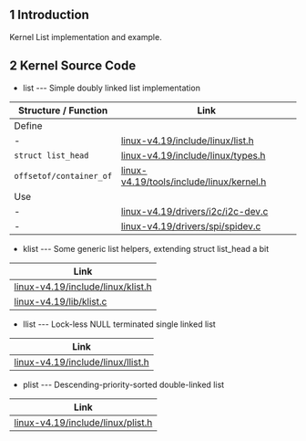 ## 1 Introduction
Kernel List implementation and example.

## 2 Kernel Source Code
* list --- Simple doubly linked list implementation

| Structure / Function | Link |
| --- | --- |
| Define | |
| - | [linux-v4.19/include/linux/list.h](https://github.com/iamcopper/linux/blob/branch-v4.19/include/linux/list.h) |
| `struct list_head` | [linux-v4.19/include/linux/types.h](https://github.com/iamcopper/linux/blob/branch-v4.19/include/linux/types.h) |
| `offsetof/container_of` | [linux-v4.19/tools/include/linux/kernel.h](https://github.com/iamcopper/linux/blob/branch-v4.19/include/linux/kernel.h) |
| Use | |
| - | [linux-v4.19/drivers/i2c/i2c-dev.c](https://github.com/iamcopper/linux/blob/branch-v4.19/drivers/i2c/i2c-dev.c) |
| - | [linux-v4.19/drivers/spi/spidev.c](https://github.com/iamcopper/linux/blob/branch-v4.19/drivers/spi/spidev.c) |

* klist --- Some generic list helpers, extending struct list_head a bit

| Link |
| --- |
| [linux-v4.19/include/linux/klist.h](https://github.com/iamcopper/linux/blob/branch-v4.19/include/linux/klist.h) |
| [linux-v4.19/lib/klist.c](https://github.com/iamcopper/linux/blob/branch-v4.19/lib/klist.c) |

* llist --- Lock-less NULL terminated single linked list

| Link |
| --- |
| [linux-v4.19/include/linux/llist.h](https://github.com/iamcopper/linux/blob/branch-v4.19/include/linux/llist.h) |

* plist --- Descending-priority-sorted double-linked list

| Link |
| --- |
| [linux-v4.19/include/linux/plist.h](https://github.com/iamcopper/linux/blob/branch-v4.19/include/linux/plist.h) |
